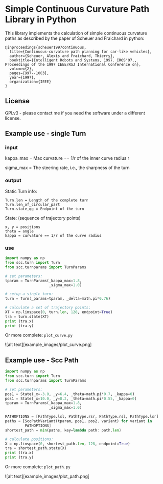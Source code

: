 
Simple Continuous Curvature Path Library in Python
==================================================

This library implements the calculation of
simple continuous curvature paths as described
by the paper of Scheuer and Fraichard in python:

    @inproceedings{scheuer1997continuous,
      title={Continuous-curvature path planning for car-like vehicles},
      author={Scheuer, Alexis and Fraichard, Thierry},
      booktitle={Intelligent Robots and Systems, 1997. IROS'97., Proceedings of the 1997 IEEE/RSJ International Conference on},
      volume={2},
      pages={997--1003},
      year={1997},
      organization={IEEE}
    }

License
-------

GPLv3 - please contact me if you need the software under a different license.


Example use - single Turn
-------------------------

### input ###

kappa_max = Max curvature == 1/r of the inner curve radius r

sigma_max = The steering rate, i.e., the sharpness of the turn

### output ###

Static Turn info:

    Turn.len = Length of the complete turn
    Turn.len_of_circular_part
    Turn.state_qg = Endpoint of the turn

State:  (sequence of trajectory points)

    x, y = positions
    theta = angle
    kappa = curvature == 1/r of the curve radius

### use ###

```python
import numpy as np
from scc.turn import Turn
from scc.turnparams import TurnParams

# set parameters:
tparam = TurnParams(_kappa_max=1.8,
                    _sigma_max=1.0)

# setup a single turn:
turn = Turn(_params=tparam, _delta=math.pi*0.76)

# calculate a set of trajectory points:
XT = np.linspace(0, turn.len, 128, endpoint=True)
tra = turn.state(XT)
print (tra.x)
print (tra.y)
```


Or more complete: `plot_curve.py`

![alt text][example_images/plot_curve.png]


Example use - Scc Path
----------------------

```python
import numpy as np
from scc.turn import Turn
from scc.turnparams import TurnParams

# set parameters:
pos1 = State(_x=-3.0, _y=6.4, _theta=math.pi*0.7, _kappa=0)
pos1 = State(_x=10.0, _y=8.2, _theta=math.pi*0.55, _kappa=0)
tparam = TurnParams(_kappa_max=1.8,
                    _sigma_max=1.0)

PATHOPTIONS = [PathType.lsl, PathType.rsr, PathType.rsl, PathType.lsr]
paths = [SccPathVariant(tparam, pos1, pos2, variant) for variant in
         PATHOPTIONS]
shortest_path = min(paths, key=lambda path: path.len)

# calculate positions:
X = np.linspace(0, shortest_path.len, 128, endpoint=True)
tra = shortest_path.state(X)
print (tra.x)
print (tra.y)
```

Or more complete: `plot_path.py`

![alt text][example_images/plot_path.png]
